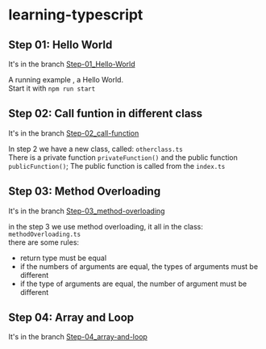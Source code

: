 # learning-typescript

## Step 01: Hello World
It's in the branch [Step-01_Hello-World](https://github.com/joergi/learning-typescript/tree/Step-01_Hello-World)

A running example , a Hello World.    
Start it with  `npm run start`

## Step 02: Call funtion in different class
It's in the branch [Step-02_call-function](https://github.com/joergi/learning-typescript/tree/Step-02_call-function)

In step 2 we have a new class, called: `otherclass.ts`   
There is a private function `privateFunction()` and the public function `publicFunction()`;
The public function is called from the `index.ts`     

## Step 03: Method Overloading
It's in the branch [Step-03_method-overloading](https://github.com/joergi/learning-typescript/tree/Step_03-_methode-overloading)

in the step 3 we use method overloading, it all in the class: `methodOverloading.ts`    
there are some rules:    
* return type must be equal
* if the numbers of arguments are equal, the types of arguments must be different
* if the type of arguments are equal, the number of argument must be different

## Step 04: Array and Loop
It's in the branch [Step-04_array-and-loop](https://github.com/joergi/learning-typescript/tree/Step_04-_array-and-loop)

